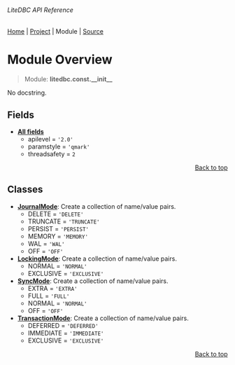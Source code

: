 ###### LiteDBC API Reference
[Home](/docs/api/README.md) | [Project](/README.md) | Module | [Source](/src/litedbc/const/__init__.py)

# Module Overview
> Module: **litedbc.const.\_\_init\_\_**

No docstring.

## Fields
- [**All fields**](/docs/api/modules/litedbc/const/__init__/fields.md)
    - apilevel = `'2.0'`
    - paramstyle = `'qmark'`
    - threadsafety = `2`

<p align="right"><a href="#litedbc-api-reference">Back to top</a></p>

## Classes
- [**JournalMode**](/docs/api/modules/litedbc/const/__init__/class-JournalMode.md): Create a collection of name/value pairs.
    - DELETE = `'DELETE'`
    - TRUNCATE = `'TRUNCATE'`
    - PERSIST = `'PERSIST'`
    - MEMORY = `'MEMORY'`
    - WAL = `'WAL'`
    - OFF = `'OFF'`
- [**LockingMode**](/docs/api/modules/litedbc/const/__init__/class-LockingMode.md): Create a collection of name/value pairs.
    - NORMAL = `'NORMAL'`
    - EXCLUSIVE = `'EXCLUSIVE'`
- [**SyncMode**](/docs/api/modules/litedbc/const/__init__/class-SyncMode.md): Create a collection of name/value pairs.
    - EXTRA = `'EXTRA'`
    - FULL = `'FULL'`
    - NORMAL = `'NORMAL'`
    - OFF = `'OFF'`
- [**TransactionMode**](/docs/api/modules/litedbc/const/__init__/class-TransactionMode.md): Create a collection of name/value pairs.
    - DEFERRED = `'DEFERRED'`
    - IMMEDIATE = `'IMMEDIATE'`
    - EXCLUSIVE = `'EXCLUSIVE'`

<p align="right"><a href="#litedbc-api-reference">Back to top</a></p>
